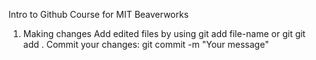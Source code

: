 Intro to Github Course for MIT Beaverworks
1. Making changes
Add edited files by using git add file-name or git git add .
Commit your changes: git commit -m "Your message"
